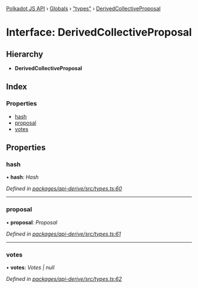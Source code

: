 [Polkadot JS API](../README.md) › [Globals](../globals.md) › ["types"](../modules/_types_.md) › [DerivedCollectiveProposal](_types_.derivedcollectiveproposal.md)

# Interface: DerivedCollectiveProposal

## Hierarchy

* **DerivedCollectiveProposal**

## Index

### Properties

* [hash](_types_.derivedcollectiveproposal.md#hash)
* [proposal](_types_.derivedcollectiveproposal.md#proposal)
* [votes](_types_.derivedcollectiveproposal.md#votes)

## Properties

###  hash

• **hash**: *Hash*

*Defined in [packages/api-derive/src/types.ts:60](https://github.com/polkadot-js/api/blob/1ff029dc11/packages/api-derive/src/types.ts#L60)*

___

###  proposal

• **proposal**: *Proposal*

*Defined in [packages/api-derive/src/types.ts:61](https://github.com/polkadot-js/api/blob/1ff029dc11/packages/api-derive/src/types.ts#L61)*

___

###  votes

• **votes**: *Votes | null*

*Defined in [packages/api-derive/src/types.ts:62](https://github.com/polkadot-js/api/blob/1ff029dc11/packages/api-derive/src/types.ts#L62)*

